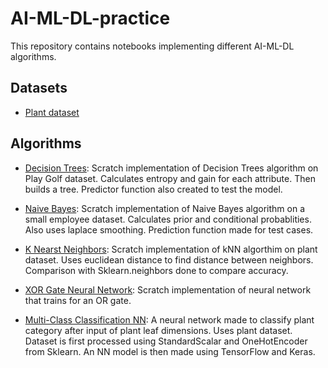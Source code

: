 # AI-ML-DL-practice

This repository contains notebooks implementing different AI-ML-DL algorithms.

## Datasets
  - [Plant dataset](https://github.com/abdulrahmanjawad/AI-ML-DL-practice/tree/main/dataset/plant-dataset)

## Algorithms

 - [Decision Trees](https://github.com/abdulrahmanjawad/AI-ML-DL-practice/blob/main/Decision%20Trees.ipynb):
Scratch implementation of Decision Trees algorithm on Play Golf dataset. Calculates entropy and gain for each attribute. Then builds a tree. Predictor function also created to test the model.

- [Naive Bayes](https://github.com/abdulrahmanjawad/AI-ML-DL-practice/blob/main/Naive%20Bayes.ipynb):
Scratch implementation of Naive Bayes algorithm on a small employee dataset. Calculates prior and conditional probablities. Also uses laplace smoothing. Prediction function made for test cases.

- [K Nearst Neighbors](https://github.com/abdulrahmanjawad/AI-ML-DL-practice/blob/main/k%20Nearest%20Neighbors.ipynb):
Scratch implementation of kNN algorthim on plant dataset. Uses euclidean distance to find distance between neighbors. Comparison with Sklearn.neighbors done to compare accuracy.

- [XOR Gate Neural Network](https://github.com/abdulrahmanjawad/AI-ML-DL-practice/blob/main/XOR%20Neural%20Network.ipynb):
Scratch implementation of neural network that trains for an OR gate. 

- [Multi-Class Classification NN](https://github.com/abdulrahmanjawad/AI-ML-DL-practice/blob/main/Multi_class_Classification_NN.ipynb):
A neural network made to classify plant category after input of plant leaf dimensions. Uses plant dataset. Dataset is first processed using StandardScalar and OneHotEncoder from Sklearn. An NN model is then made using TensorFlow and Keras. 
